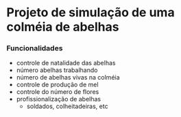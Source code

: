 # Projeto de simulação de uma colméia de abelhas

### Funcionalidades

* controle de natalidade das abelhas
* número abelhas trabalhando
* número de abelhas vivas na colméia
* controle de produção de mel
* controle do número de flores
* profissionalização de abelhas
    * soldados, colheitadeiras, etc